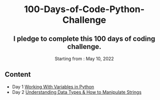 <h1 align="center">
     100-Days-of-Code-Python-Challenge
</h1>

<h2 align="center">
  I pledge to complete this 100 days of coding challenge.
</h2>

<p align="center">
  Starting from : May 10, 2022
</p>

## Content

- Day 1 [Working With Variables in Python](https://github.com/Eitankhromz/100-Days-of-Code-Python-Challenge/tree/main/Day_1)
- Day 2 [Understanding Data Types & How to Manipulate Strings](https://github.com/Eitankhromz/100-Days-of-Code-Python-Challenge/tree/main/Day%202)


